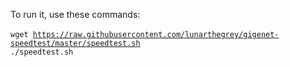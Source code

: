 To run it, use these commands:
<br />
<br />
<code>wget https://raw.githubusercontent.com/lunarthegrey/gigenet-speedtest/master/speedtest.sh</code>
<br />
<code>./speedtest.sh</code>
